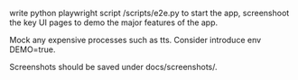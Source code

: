 write python playwright script /scripts/e2e.py to start the app, screenshoot the key UI pages to demo the major features of the app.  

Mock any expensive processes such as tts. Consider introduce env DEMO=true.  

Screenshots should be saved under docs/screenshots/.
